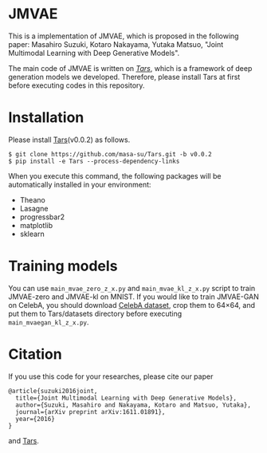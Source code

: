 # JMVAE

This is a implementation of JMVAE, which is proposed in the following paper:
Masahiro Suzuki, Kotaro Nakayama, Yutaka Matsuo, "Joint Multimodal Learning with Deep Generative Models".

The main code of JMVAE is written on *[Tars](https://github.com/masa-su/Tars)*, which is a framework of deep generation models we developed. Therefore, please install Tars at first before executing codes in this repository.

# Installation
Please install [Tars](https://github.com/masa-su/Tars)(v0.0.2) as follows.
```
$ git clone https://github.com/masa-su/Tars.git -b v0.0.2
$ pip install -e Tars --process-dependency-links
```
When you execute this command, the following packages will be automatically installed in your environment:

* Theano
* Lasagne
* progressbar2
* matplotlib
* sklearn

# Training models
You can use ```main_mvae_zero_z_x.py``` and ```main_mvae_kl_z_x.py``` script to train JMVAE-zero and JMVAE-kl on MNIST.
If you would like to train JMVAE-GAN on CelebA, you should download [CelebA dataset](http://mmlab.ie.cuhk.edu.hk/projects/CelebA.html), crop them to 64×64, and put them to Tars/datasets directory before executing ```main_mvaegan_kl_z_x.py```.

# Citation
If you use this code for your researches, please cite our paper
```
@article{suzuki2016joint,
  title={Joint Multimodal Learning with Deep Generative Models},
  author={Suzuki, Masahiro and Nakayama, Kotaro and Matsuo, Yutaka},
  journal={arXiv preprint arXiv:1611.01891},
  year={2016}
}
```
and [Tars](https://github.com/masa-su/Tars).
